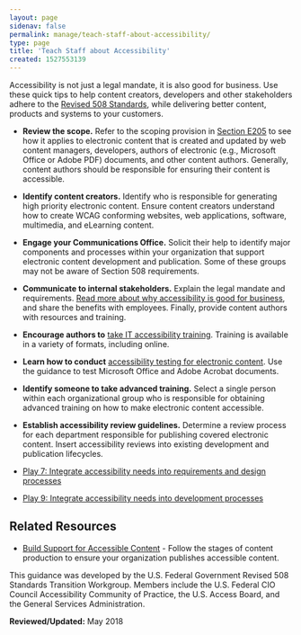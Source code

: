 ```yaml
---
layout: page
sidenav: false
permalink: manage/teach-staff-about-accessibility/
type: page
title: 'Teach Staff about Accessibility'
created: 1527553139
---
```


Accessibility is not just a legal mandate, it is also good for business. Use these quick tips to help content creators, developers and other stakeholders adhere to the  [Revised 508 Standards][1], while delivering better content, products and systems to your customers.

  * **Review the scope.** Refer to the scoping provision in [Section E205][2] to see how it applies to electronic content that is created and updated by web content managers, developers, authors of electronic (e.g., Microsoft Office or Adobe PDF) documents, and other content authors. Generally, content authors should be responsible for ensuring their content is accessible.

  * **Identify content creators.** Identify who is responsible for generating high priority electronic content. Ensure content creators understand how to create WCAG conforming websites, web applications, software, multimedia, and eLearning content.

  * **Engage your Communications Office.** Solicit their help to identify major components and processes within your organization that support electronic content development and publication. Some of these groups may not be aware of Section 508 requirements.

  * **Communicate to internal stakeholders.** Explain the legal mandate and requirements.  [Read more about why accessibility is good for business][3], and share the benefits with employees. Finally, provide content authors with resources and training.

  * **Encourage authors to**  [take IT accessibility training][4]. Training is available in a variety of formats, including online.

  * **Learn how to conduct**  [accessibility testing for electronic content][5]. Use the guidance to test Microsoft Office and Adobe Acrobat documents.

  * **Identify someone to take advanced training.** Select a single person within each organizational group who is responsible for obtaining advanced training on how to make electronic content accessible.

  * **Establish accessibility review guidelines.** Determine a review process for each department responsible for publishing covered electronic content. Insert accessibility reviews into existing development and publication lifecycles.

  *  [Play 7: Integrate accessibility needs into requirements and design processes][6]
  *  [Play 9: Integrate accessibility needs into development processes][7]

## Related Resources

  * [Build Support for Accessible Content][8] - Follow the stages of content production to ensure your organization publishes accessible content. 

This guidance was developed by the U.S. Federal Government Revised 508 Standards Transition Workgroup. Members include the U.S. Federal CIO Council Accessibility Community of Practice, the U.S. Access Board, and the General Services Administration.

  


**Reviewed/Updated:** May 2018

 [1]: https://www.access-board.gov/guidelines-and-standards/communications-and-it/about-the-ict-refresh/final-rule/text-of-the-standards-and-guidelines
 [2]: https://www.access-board.gov/guidelines-and-standards/communications-and-it/about-the-ict-refresh/final-rule/text-of-the-standards-and-guidelines#E205-content
 [3]: /blog/infographic-the-case-for-universal-design
 [4]: /training/508-training
 [5]: /test
 [6]: /tools/playbooks/technology-accessibility-playbook/play07
 [7]: /tools/playbooks/technology-accessibility-playbook/play09
 [8]: /manage/support-accessible-content